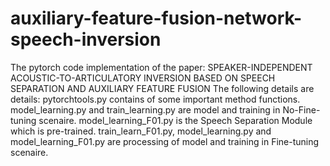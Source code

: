 # auxiliary-feature-fusion-network-speech-inversion
The pytorch code implementation of the paper: SPEAKER-INDEPENDENT ACOUSTIC-TO-ARTICULATORY INVERSION BASED ON SPEECH SEPARATION AND AUXILIARY FEATURE FUSION
The following details are details:
pytorchtools.py contains of some important method functions.
model_learning.py and train_learning.py are model and training in No-Fine-tuning scenaire.
model_learning_F01.py is the Speech Separation Module which is pre-trained.
train_learn_F01.py, model_learning.py and model_learning_F01.py are processing of model and training in Fine-tuning scenaire.
